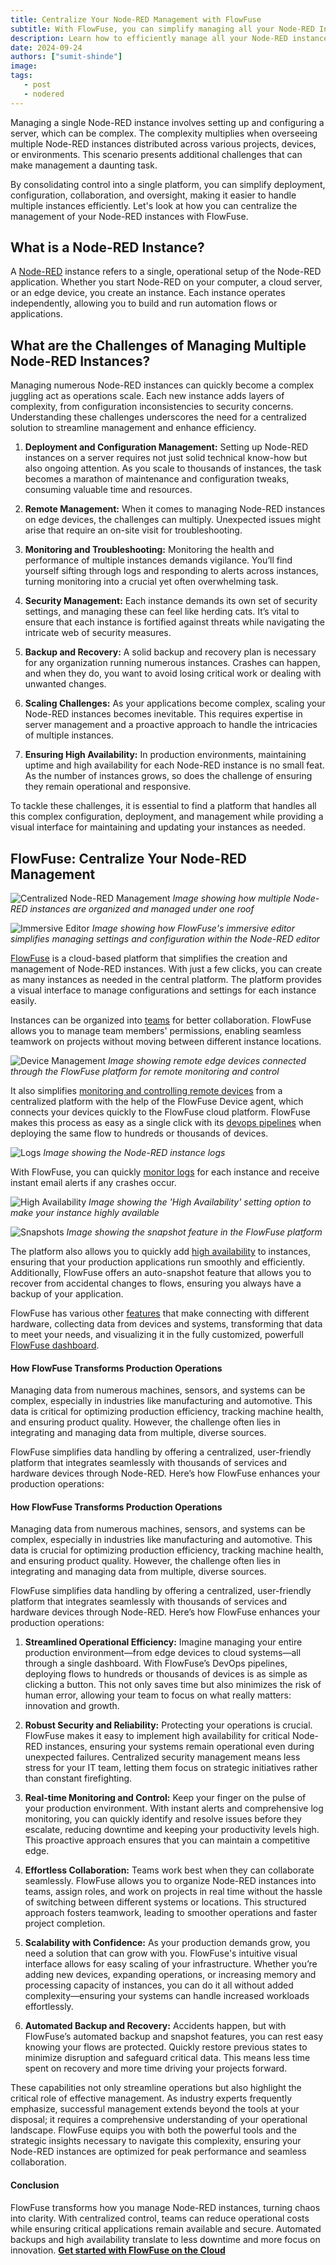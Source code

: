 ```yaml
---
title: Centralize Your Node-RED Management with FlowFuse
subtitle: With FlowFuse, you can simplify managing all your Node-RED Instances
description: Learn how to efficiently manage all your Node-RED instances from a single location with FlowFuse to streamline operations.
date: 2024-09-24
authors: ["sumit-shinde"]
image: 
tags:
   - post
   - nodered
---
```


Managing a single Node-RED instance involves setting up and configuring a server, which can be complex. The complexity multiplies when overseeing multiple Node-RED instances distributed across various projects, devices, or environments. This scenario presents additional challenges that can make management a daunting task.

<!--more-->

By consolidating control into a single platform, you can simplify deployment, configuration, collaboration, and oversight, making it easier to handle multiple instances efficiently. Let's look at how you can centralize the management of your Node-RED instances with FlowFuse. 

## What is a Node-RED Instance?

A [Node-RED](/node-red/) instance refers to a single, operational setup of the Node-RED application. Whether you start Node-RED on your computer, a cloud server, or an edge device, you create an instance. Each instance operates independently, allowing you to build and run automation flows or applications.

## What are the Challenges of Managing Multiple Node-RED Instances?

Managing numerous Node-RED instances can quickly become a complex juggling act as operations scale. Each new instance adds layers of complexity, from configuration inconsistencies to security concerns. Understanding these challenges underscores the need for a centralized solution to streamline management and enhance efficiency.

1. **Deployment and Configuration Management:** Setting up Node-RED instances on a server requires not just solid technical know-how but also ongoing attention. As you scale to thousands of instances, the task becomes a marathon of maintenance and configuration tweaks, consuming valuable time and resources.

2. **Remote Management:** When it comes to managing Node-RED instances on edge devices, the challenges can multiply. Unexpected issues might arise that require an on-site visit for troubleshooting.

3. **Monitoring and Troubleshooting:** Monitoring the health and performance of multiple instances demands vigilance. You’ll find yourself sifting through logs and responding to alerts across instances, turning monitoring into a crucial yet often overwhelming task.

4. **Security Management:** Each instance demands its own set of security settings, and managing these can feel like herding cats. It’s vital to ensure that each instance is fortified against threats while navigating the intricate web of security measures.

5. **Backup and Recovery:** A solid backup and recovery plan is necessary for any organization running numerous instances. Crashes can happen, and when they do, you want to avoid losing critical work or dealing with unwanted changes.

6. **Scaling Challenges:** As your applications become complex, scaling your Node-RED instances becomes inevitable. This requires expertise in server management and a proactive approach to handle the intricacies of multiple instances.

7. **Ensuring High Availability:** In production environments, maintaining uptime and high availability for each Node-RED instance is no small feat. As the number of instances grows, so does the challenge of ensuring they remain operational and responsive.

To tackle these challenges, it is essential to find a platform that handles all this complex configuration, deployment, and management while providing a visual interface for maintaining and updating your instances as needed.

## FlowFuse: Centralize Your Node-RED Management

![Centralized Node-RED Management](./images/instances.png)
_Image showing how multiple Node-RED instances are organized and managed under one roof_

![Immersive Editor](./images/imersive-editor.png)
_Image showing how FlowFuse's immersive editor simplifies managing settings and configuration within the Node-RED editor_

[FlowFuse](/) is a cloud-based platform that simplifies the creation and management of Node-RED instances. With just a few clicks, you can create as many instances as needed in the central platform. The platform provides a visual interface to manage configurations and settings for each instance easily. 

Instances can be organized into [teams](/docs/user/team/#teams) for better collaboration. FlowFuse allows you to manage team members' permissions, enabling seamless teamwork on projects without moving between different instance locations.

![Device Management](./images/devices.png)
_Image showing remote edge devices connected through the FlowFuse platform for remote monitoring and control_

It also simplifies [monitoring and controlling remote devices](/solutions/device-management/) from a centralized platform with the help of the FlowFuse Device agent, which connects your devices quickly to the FlowFuse cloud platform. FlowFuse makes this process as easy as a single click with its [devops pipelines](/docs/user/devops-pipelines/#devops-pipelines) when deploying the same flow to hundreds or thousands of devices.

![Logs](./images/log.png)
_Image showing the Node-RED instance logs_

With FlowFuse, you can quickly [monitor logs](/docs/user/logs/#logs) for each instance and receive instant email alerts if any crashes occur. 

![High Availability](./images/high-availablity.png)
_Image showing the 'High Availability' setting option to make your instance highly available_

![Snapshots](./images/snapshots.png)
_Image showing the snapshot feature in the FlowFuse platform_

The platform also allows you to quickly add [high availability](/docs/user/high-availability/) to instances, ensuring that your production applications run smoothly and efficiently. Additionally, FlowFuse offers an auto-snapshot feature that allows you to recover from accidental changes to flows, ensuring you always have a backup of your application.

FlowFuse has various other [features](/product/features/) that make connecting with different hardware, collecting data from devices and systems, transforming that data to meet your needs, and visualizing it in the fully customized, powerfull [FlowFuse dashboard](https://dashboard.flowfuse.com/).

#### How FlowFuse Transforms Production Operations

Managing data from numerous machines, sensors, and systems can be complex, especially in industries like manufacturing and automotive. This data is critical for optimizing production efficiency, tracking machine health, and ensuring product quality. However, the challenge often lies in integrating and managing data from multiple, diverse sources.

FlowFuse simplifies data handling by offering a centralized, user-friendly platform that integrates seamlessly with thousands of services and hardware devices through Node-RED. Here’s how FlowFuse enhances your production operations:

#### How FlowFuse Transforms Production Operations

Managing data from numerous machines, sensors, and systems can be complex, especially in industries like manufacturing and automotive. This data is crucial for optimizing production efficiency, tracking machine health, and ensuring product quality. However, the challenge often lies in integrating and managing data from multiple, diverse sources.

FlowFuse simplifies data handling by offering a centralized, user-friendly platform that integrates seamlessly with thousands of services and hardware devices through Node-RED. Here’s how FlowFuse enhances your production operations:

1. **Streamlined Operational Efficiency:** Imagine managing your entire production environment—from edge devices to cloud systems—all through a single dashboard. With FlowFuse’s DevOps pipelines, deploying flows to hundreds or thousands of devices is as simple as clicking a button. This not only saves time but also minimizes the risk of human error, allowing your team to focus on what really matters: innovation and growth.

2. **Robust Security and Reliability:** Protecting your operations is crucial. FlowFuse makes it easy to implement high availability for critical Node-RED instances, ensuring your systems remain operational even during unexpected failures. Centralized security management means less stress for your IT team, letting them focus on strategic initiatives rather than constant firefighting.

3. **Real-time Monitoring and Control:** Keep your finger on the pulse of your production environment. With instant alerts and comprehensive log monitoring, you can quickly identify and resolve issues before they escalate, reducing downtime and keeping your productivity levels high. This proactive approach ensures that you can maintain a competitive edge.

4. **Effortless Collaboration:** Teams work best when they can collaborate seamlessly. FlowFuse allows you to organize Node-RED instances into teams, assign roles, and work on projects in real time without the hassle of switching between different systems or locations. This structured approach fosters teamwork, leading to smoother operations and faster project completion.

5. **Scalability with Confidence:** As your production demands grow, you need a solution that can grow with you. FlowFuse's intuitive visual interface allows for easy scaling of your infrastructure. Whether you’re adding new devices, expanding operations, or increasing memory and processing capacity of instances, you can do it all without added complexity—ensuring your systems can handle increased workloads effortlessly.

6. **Automated Backup and Recovery:** Accidents happen, but with FlowFuse’s automated backup and snapshot features, you can rest easy knowing your flows are protected. Quickly restore previous states to minimize disruption and safeguard critical data. This means less time spent on recovery and more time driving your projects forward.

These capabilities not only streamline operations but also highlight the critical role of effective management. As industry experts frequently emphasize, successful management extends beyond the tools at your disposal; it requires a comprehensive understanding of your operational landscape. FlowFuse equips you with both the powerful tools and the strategic insights necessary to navigate this complexity, ensuring your Node-RED instances are optimized for peak performance and seamless collaboration.

#### Conclusion

FlowFuse transforms how you manage Node-RED instances, turning chaos into clarity. With centralized control, teams can reduce operational costs while ensuring critical applications remain available and secure. Automated backups and high availability translate to less downtime and more focus on innovation. 
[**Get started with FlowFuse on the Cloud**](https://app.flowfuse.com/account/create/)
